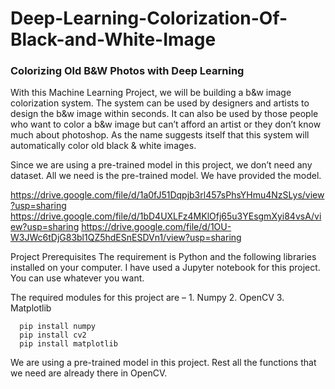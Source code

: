 # Deep-Learning-Colorization-Of-Black-and-White-Image

### Colorizing Old B&W Photos with Deep Learning

With this Machine Learning Project, we will be building a b&w image colorization system. The system can be used by designers and artists to design the b&w image within seconds. It can also be used by those people who want to color a b&w image but can’t afford an artist or they don’t know much about photoshop. As the name suggests itself that this system will automatically color old black & white images.

Since we are using a pre-trained model in this project, we don’t need any dataset. All we need is the pre-trained model. We have provided the model.

  https://drive.google.com/file/d/1a0fJ51Dqpjb3rl457sPhsYHmu4NzSLys/view?usp=sharing
  https://drive.google.com/file/d/1bD4UXLFz4MKlOfj65u3YEsgmXyi84vsA/view?usp=sharing
  https://drive.google.com/file/d/1OU-W3JWc6tDjG83bl1QZ5hdESnESDVn1/view?usp=sharing

Project Prerequisites
The requirement is Python and the following libraries installed on your computer. I have used a Jupyter notebook for this project. You can use whatever you want.

The required modules for this project are – 1. Numpy 
2. OpenCV
3. Matplotlib


      pip install numpy
      pip install cv2
      pip install matplotlib
      
We are using a pre-trained model in this project. Rest all the functions that we need are already there in OpenCV.

